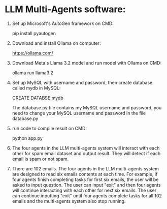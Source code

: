 # LLM Multi-Agents software:

1. Set up Microsoft's AutoGen framework on CMD:
   
   pip install pyautogen

2. Download and install Ollama on computer:
   
   https://ollama.com/

3. Download Meta's Llama 3.2 model and run model with Ollama on CMD:
   
   ollama run llama3.2

4. Set up MySQL with username and password, then create database called mydb in MySQL:
   
   CREATE DATABSE mydb

   The database.py file contains
   my MySQL username and password, you need to change your MySQL username and password in the file database.py

5. run code to compile result on CMD:
   
   python app.py

6. The four agents in the LLM multi-agents system will interact with each other for spam email dataset and output result. They will detect if each email is spam or not spam.

7. There are 102 emails. The four agents in the LLM multi-agents system are designed to read six emails contents at each time. For example, if four agents finish completing 
   tasks for first six emails, the user will be asked to input question. The user can input "exit" and then four agents will continue interacting with each other for next 
   six emails. The user can continue inputting "exit" until four agents complete tasks for all 102 emails and the multi-agents system also stop running.

 

